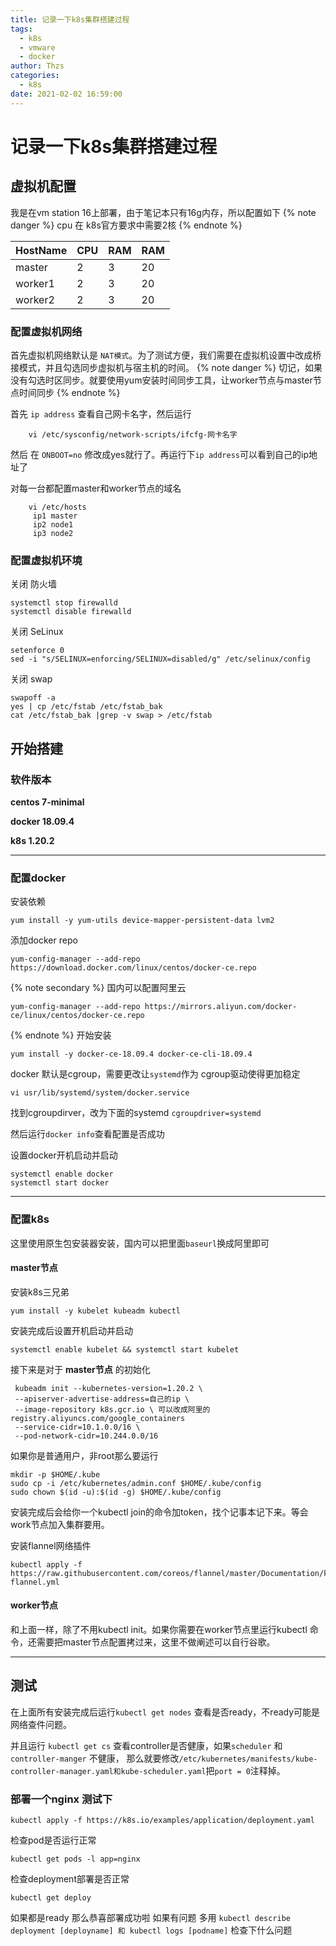 ```yaml
---
title: 记录一下k8s集群搭建过程
tags:
  - k8s
  - vmware
  - docker
author: Thzs
categories:
  - k8s
date: 2021-02-02 16:59:00
---
```



# 记录一下k8s集群搭建过程


## 虚拟机配置

我是在vm station 16上部署，由于笔记本只有16g内存，所以配置如下
{% note danger %}
cpu 在 k8s官方要求中需要2核
{% endnote %}


| HostName | CPU  | RAM  | RAM |
| -------- | ---- | ---- | --- |
| master   | 2    | 3    |20   | 
| worker1  | 2    | 3    |20   |
| worker2  | 2    | 3    |20   |

### 配置虚拟机网络

首先虚拟机网络默认是 `NAT模式`。为了测试方便，我们需要在虚拟机设置中改成桥接模式，并且勾选同步虚拟机与宿主机的时间。
{% note danger %}
切记，如果没有勾选时区同步。就要使用yum安装时间同步工具，让worker节点与master节点时间同步
{% endnote %}

首先 `ip address` 查看自己网卡名字，然后运行 

```   
    vi /etc/sysconfig/network-scripts/ifcfg-网卡名字
```
然后 在 `ONBOOT=no` 修改成yes就行了。再运行下`ip address`可以看到自己的ip地址了

对每一台都配置master和worker节点的域名
```  
    vi /etc/hosts
     ip1 master
     ip2 node1
     ip3 node2
```

### 配置虚拟机环境
关闭 防火墙
```
systemctl stop firewalld
systemctl disable firewalld
```

关闭 SeLinux
```
setenforce 0
sed -i "s/SELINUX=enforcing/SELINUX=disabled/g" /etc/selinux/config
```

关闭 swap
```
swapoff -a
yes | cp /etc/fstab /etc/fstab_bak
cat /etc/fstab_bak |grep -v swap > /etc/fstab
```


## 开始搭建
### 软件版本

**centos 7-minimal**

**docker 18.09.4**

**k8s 1.20.2**

---
### 配置docker

安装依赖
```
yum install -y yum-utils device-mapper-persistent-data lvm2
```
添加docker repo
``` 
yum-config-manager --add-repo https://download.docker.com/linux/centos/docker-ce.repo
```
{% note secondary %}
国内可以配置阿里云
``` 
yum-config-manager --add-repo https://mirrors.aliyun.com/docker-ce/linux/centos/docker-ce.repo
```
{% endnote %}
开始安装
```
yum install -y docker-ce-18.09.4 docker-ce-cli-18.09.4
```
docker 默认是cgroup，需要更改让`systemd`作为 cgroup驱动使得更加稳定
```
vi usr/lib/systemd/system/docker.service
```
找到cgroupdirver，改为下面的systemd
`cgroupdriver=systemd`

然后运行`docker info`查看配置是否成功

设置docker开机启动并启动
```
systemctl enable docker
systemctl start docker
```
---
### 配置k8s
这里使用原生包安装器安装，国内可以把里面`baseurl`换成阿里即可
#### master节点
安装k8s三兄弟
``` 
yum install -y kubelet kubeadm kubectl
```
安装完成后设置开机启动并启动
```
systemctl enable kubelet && systemctl start kubelet 
```

接下来是对于 **master节点** 的初始化

```
 kubeadm init --kubernetes-version=1.20.2 \
 --apiserver-advertise-address=自己的ip \
 --image-repository k8s.gcr.io \ 可以改成阿里的 registry.aliyuncs.com/google_containers
 --service-cidr=10.1.0.0/16 \
 --pod-network-cidr=10.244.0.0/16
```
如果你是普通用户，非root那么要运行
``` 
mkdir -p $HOME/.kube
sudo cp -i /etc/kubernetes/admin.conf $HOME/.kube/config
sudo chown $(id -u):$(id -g) $HOME/.kube/config
```
安装完成后会给你一个kubectl join的命令加token，找个记事本记下来。等会work节点加入集群要用。

安装flannel网络插件
```
kubectl apply -f https://raw.githubusercontent.com/coreos/flannel/master/Documentation/kube-flannel.yml
```
#### worker节点
和上面一样，除了不用kubectl init。如果你需要在worker节点里运行kubectl 命令，还需要把master节点配置拷过来，这里不做阐述可以自行谷歌。


---

## 测试

在上面所有安装完成后运行```kubectl get nodes``` 查看是否ready，不ready可能是网络查件问题。

并且运行 `kubectl get cs` 查看controller是否健康，如果`scheduler` 和 `controller-manger` 不健康，
那么就要修改`/etc/kubernetes/manifests/kube-controller-manager.yaml和kube-scheduler.yaml`把`port = 0`注释掉。

### 部署一个nginx 测试下

```
kubectl apply -f https://k8s.io/examples/application/deployment.yaml
```
检查pod是否运行正常
```
kubectl get pods -l app=nginx
```
检查deployment部署是否正常
``` 
kubectl get deploy
```
如果都是ready 那么恭喜部署成功啦
如果有问题 多用 `kubectl describe deployment [deployname] 和 kubectl logs [podname]` 检查下什么问题